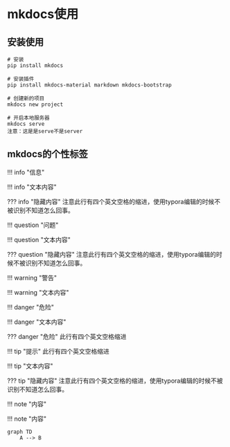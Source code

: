 # mkdocs使用

## 安装使用

```
# 安装
pip install mkdocs

# 安装插件
pip install mkdocs-material markdown mkdocs-bootstrap

# 创建新的项目
mkdocs new project

# 开启本地服务器
mkdocs serve
注意：这是是serve不是server
```





## mkdocs的个性标签

!!! info "信息"

\!!! info "文本内容"

??? info "隐藏内容"
    注意此行有四个英文空格的缩进，使用typora编辑的时候不被识别不知道怎么回事。




!!! question "问题"

\!!! question "文本内容"

??? question "隐藏内容"
    注意此行有四个英文空格的缩进，使用typora编辑的时候不被识别不知道怎么回事。



!!! warning "警告"

\!!! warning "文本内容"



!!! danger "危险"

\!!! danger "文本内容"



??? danger "危险"
    此行有四个英文空格缩进



!!! tip "提示"
    此行有四个英文空格缩进

\!!! tip "文本内容"

??? tip "隐藏内容"
    注意此行有四个英文空格的缩进，使用typora编辑的时候不被识别不知道怎么回事。

!!! note "内容"

\!!! note "内容"



```mermaid
graph TD
    A --> B
```



